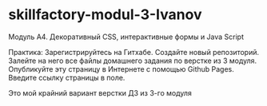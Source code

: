 # skillfactory-modul-3-Ivanov
Модуль А4. Декоративный CSS, интерактивные формы и Java Script

Практика:
Зарегистрируйтесь на Гитхабе. 
Создайте новый репозиторий. 
Залейте на него все файлы домашнего задания по верстке из 3 модуля.
Опубликуйте эту страницу в Интернете с помощью Github Pages.
Введите ссылку страницы в поле.

Это мой крайний вариант верстки ДЗ из 3-го модуля
